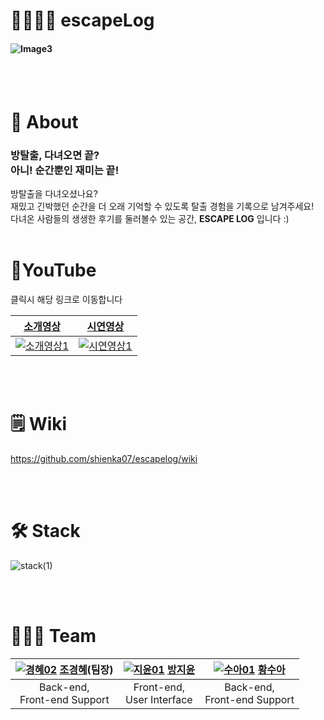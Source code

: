 # 🏃🏻‍♀🏡  escapeLog

#### ![Image3](https://user-images.githubusercontent.com/81146632/151372262-91d96f93-aa1b-4f18-b2ae-6d5d99954ebf.jpg)

<br><br>

# 📢  About

### 방탈출, 다녀오면 끝?<br>아니! 순간뿐인 재미는 끝! <br>

방탈출을 다녀오셨나요? <br>
재밌고 긴박했던 순간을 더 오래 기억할 수 있도록 탈출 경험을 기록으로 남겨주세요!<br>
다녀온 사람들의 생생한 후기를 둘러볼수 있는 공간, **ESCAPE LOG** 입니다 :)
<br><br>

# 📎YouTube
클릭시 해당 링크로 이동합니다

|  [소개영상](https://youtu.be/asa-Al4cgaQ)  |  [시연영상](https://youtu.be/Omn98t85TYE)  |
| :----------------------------------------------------------: | :----------------------------------------------------------: |
| [![소개영상1](https://user-images.githubusercontent.com/81146632/155956684-fe81de28-dcb9-4389-a61b-811cd85460c0.jpg)](https://youtu.be/asa-Al4cgaQ) | [![시연영상1](https://user-images.githubusercontent.com/81146632/155956983-84610440-c07c-496c-bc9f-cd105c155b9f.jpg)](https://youtu.be/Omn98t85TYE) |

<br><br>

# 🗒 Wiki

https://github.com/shienka07/escapelog/wiki

<br><br>

# 🛠 Stack

![stack(1)](https://user-images.githubusercontent.com/81146632/151371653-7df9c707-7914-4126-b158-6a92e07158c6.jpg)

<br><br>

# 👩🏻‍💻 Team

| [![경혜02](https://user-images.githubusercontent.com/81146632/151371543-74509cfc-534c-454e-b8de-7c2f244c1f8a.jpg)](https://github.com/shienka07) [조경혜](https://github.com/shienka07)(팀장) | [![지윤01](https://user-images.githubusercontent.com/81146632/151371557-22800954-4f0b-401d-9fee-f723836d901b.jpg)](https://github.com/bbbangzzz) [방지윤](https://github.com/bbbangzzz) | [![수아01](https://user-images.githubusercontent.com/81146632/151371554-c019ce7c-d0ca-4d66-9dc9-554b2cf394e4.jpg)](https://github.com/Hwangsua) [황수아](https://github.com/Hwangsua) |
| :----------------------------------------------------------: | :----------------------------------------------------------: | :----------------------------------------------------------: |
|                Back-end,<br>Front-end Support                |                 Front-end,<br>User Interface                 |                Back-end,<br>Front-end Support                |

